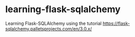 # learning-flask-sqlalchemy
Learning Flask-SQLAlchemy using the tutorial https://flask-sqlalchemy.palletsprojects.com/en/3.0.x/
